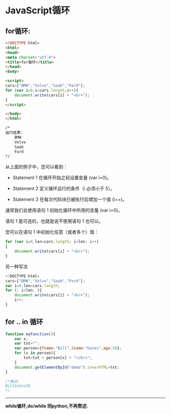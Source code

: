 # JavaScript循环
## for循环:
```html
<!DOCTYPE html>
<html>
<head>
<meta charset="utf-8">
<title>for循环</title>
</head>		
<body>

<script>
cars=["BMW","Volvo","Saab","Ford"];
for (var i=0;i<cars.length;i++){
	document.write(cars[i] + "<br>");
}
</script>

</body>
</html>

/*
运行结果:
    BMW
    Volvo
    Saab
    Ford
*/
```

从上面的例子中，您可以看到：

- Statement 1 在循环开始之前设置变量 (var i=0)。

- Statement 2 定义循环运行的条件（i 必须小于 5）。

- Statement 3 在每次代码块已被执行后增加一个值 (i++)。

通常我们会使用语句 1 初始化循环中所用的变量 (var i=0)。

语句 1 是可选的，也就是说不使用语句 1 也可以。

您可以在语句 1 中初始化任意（或者多个）值：
```JavaScript
for (var i=0,len=cars.length; i<len; i++)
{ 
    document.write(cars[i] + "<br>");
}
```

另一种写法
```JavaScript
<!DOCTYPE html>
cars=["BMW","Volvo","Saab","Ford"];
var i=0,len=cars.length;
for (; i<len; ){
	document.write(cars[i] + "<br>");
	i++;
}
```

## for .. in 循环

```JavaScript
function myFunction(){
	var x;
	var txt="";
	var person={fname:"Bill",lname:"Gates",age:56}; 
	for (x in person){
		txt=txt + person[x] + "</br>";
	}
	document.getElementById("demo").innerHTML=txt;
}

/*输出:
BillGates56
*/
```

---
**while循环,do/while 同python,不再赘述.**